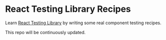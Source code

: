 # React Testing Library Recipes
Learn [React Testing Library](https://testing-library.com/docs/react-testing-library) by writing some real component testing recipes.

This repo will be continuously updated.
